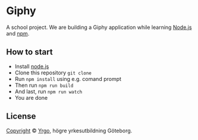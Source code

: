 # Giphy

A school project. We are building a Giphy application while learning [Node.js](https://nodejs.org/en) and [npm](https://npmjs.com).

## How to start
- Install [node.js](http://www.nodejs.com)
- Clone this repository ``git clone ``
- Run `npm install` using e.g. comand prompt
- Then run `npm run build`
- And last, run `npm run watch`
- You are done

## License

[Copyright](LICENSE) © [Yrgo](http://yrgo.se), högre yrkesutbildning Göteborg.
